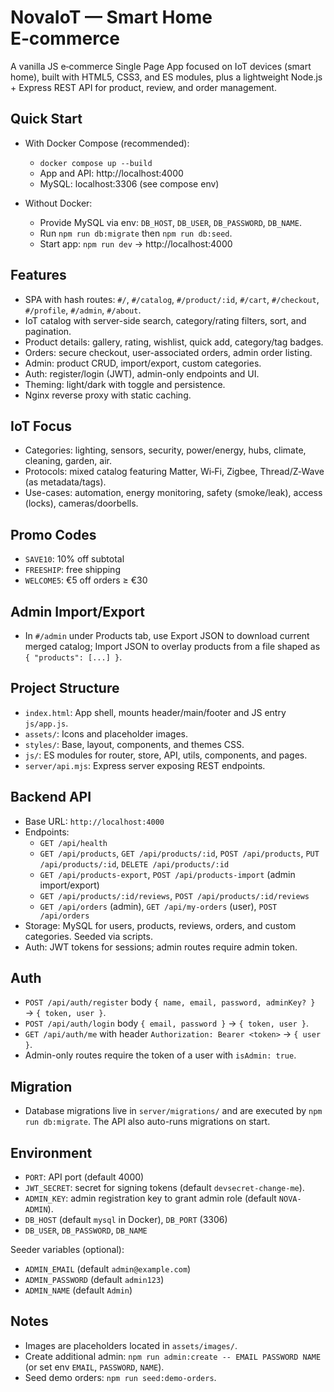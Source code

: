 NovaIoT — Smart Home E‑commerce
==================================

A vanilla JS e‑commerce Single Page App focused on IoT devices (smart home), built with HTML5, CSS3, and ES modules, plus a lightweight Node.js + Express REST API for product, review, and order management.

Quick Start
-----------

- With Docker Compose (recommended):
  - `docker compose up --build`
  - App and API: http://localhost:4000
  - MySQL: localhost:3306 (see compose env)

- Without Docker:
  - Provide MySQL via env: `DB_HOST`, `DB_USER`, `DB_PASSWORD`, `DB_NAME`.
  - Run `npm run db:migrate` then `npm run db:seed`.
  - Start app: `npm run dev` → http://localhost:4000

Features
--------

- SPA with hash routes: `#/`, `#/catalog`, `#/product/:id`, `#/cart`, `#/checkout`, `#/profile`, `#/admin`, `#/about`.
- IoT catalog with server-side search, category/rating filters, sort, and pagination.
- Product details: gallery, rating, wishlist, quick add, category/tag badges.
- Orders: secure checkout, user-associated orders, admin order listing.
- Admin: product CRUD, import/export, custom categories.
- Auth: register/login (JWT), admin-only endpoints and UI.
- Theming: light/dark with toggle and persistence.
- Nginx reverse proxy with static caching.

IoT Focus
---------

- Categories: lighting, sensors, security, power/energy, hubs, climate, cleaning, garden, air.
- Protocols: mixed catalog featuring Matter, Wi‑Fi, Zigbee, Thread/Z‑Wave (as metadata/tags).
- Use-cases: automation, energy monitoring, safety (smoke/leak), access (locks), cameras/doorbells.

Promo Codes
-----------

- `SAVE10`: 10% off subtotal
- `FREESHIP`: free shipping
- `WELCOME5`: €5 off orders ≥ €30

Admin Import/Export
-------------------

- In `#/admin` under Products tab, use Export JSON to download current merged catalog; Import JSON to overlay products from a file shaped as `{ "products": [...] }`.

Project Structure
-----------------

- `index.html`: App shell, mounts header/main/footer and JS entry `js/app.js`.
- `assets/`: Icons and placeholder images.
- `styles/`: Base, layout, components, and themes CSS.
- `js/`: ES modules for router, store, API, utils, components, and pages.
- `server/api.mjs`: Express server exposing REST endpoints.

Backend API
-----------

- Base URL: `http://localhost:4000`
- Endpoints:
  - `GET /api/health`
  - `GET /api/products`, `GET /api/products/:id`, `POST /api/products`, `PUT /api/products/:id`, `DELETE /api/products/:id`
  - `GET /api/products-export`, `POST /api/products-import` (admin import/export)
  - `GET /api/products/:id/reviews`, `POST /api/products/:id/reviews`
  - `GET /api/orders` (admin), `GET /api/my-orders` (user), `POST /api/orders`
- Storage: MySQL for users, products, reviews, orders, and custom categories. Seeded via scripts.
- Auth: JWT tokens for sessions; admin routes require admin token.

Auth
----

- `POST /api/auth/register` body `{ name, email, password, adminKey? }` → `{ token, user }`.
- `POST /api/auth/login` body `{ email, password }` → `{ token, user }`.
- `GET /api/auth/me` with header `Authorization: Bearer <token>` → `{ user }`.
- Admin-only routes require the token of a user with `isAdmin: true`.

Migration
---------

- Database migrations live in `server/migrations/` and are executed by `npm run db:migrate`. The API also auto-runs migrations on start.

Environment
-----------

- `PORT`: API port (default 4000)
- `JWT_SECRET`: secret for signing tokens (default `devsecret-change-me`).
- `ADMIN_KEY`: admin registration key to grant admin role (default `NOVA-ADMIN`).
- `DB_HOST` (default `mysql` in Docker), `DB_PORT` (3306)
- `DB_USER`, `DB_PASSWORD`, `DB_NAME`

Seeder variables (optional):
- `ADMIN_EMAIL` (default `admin@example.com`)
- `ADMIN_PASSWORD` (default `admin123`)
- `ADMIN_NAME` (default `Admin`)

Notes
-----

- Images are placeholders located in `assets/images/`.
- Create additional admin: `npm run admin:create -- EMAIL PASSWORD NAME` (or set env `EMAIL`, `PASSWORD`, `NAME`).
- Seed demo orders: `npm run seed:demo-orders`.
